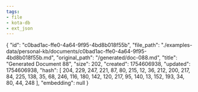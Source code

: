 ```yaml
---
tags:
- file
- kota-db
- ext_json
---
```

{
  "id": "c0bad1ac-ffe0-4a64-9f95-4bd8b018f55b",
  "file_path": "./examples-data/personal-kb/documents/c0bad1ac-ffe0-4a64-9f95-4bd8b018f55b.md",
  "original_path": "/generated/doc-088.md",
  "title": "Generated Document 88",
  "size": 202,
  "created": 1754606938,
  "updated": 1754606938,
  "hash": [
    204,
    229,
    247,
    221,
    87,
    80,
    215,
    12,
    36,
    212,
    200,
    217,
    84,
    225,
    138,
    35,
    68,
    246,
    116,
    180,
    142,
    120,
    217,
    95,
    140,
    13,
    152,
    193,
    34,
    80,
    44,
    248
  ],
  "embedding": null
}